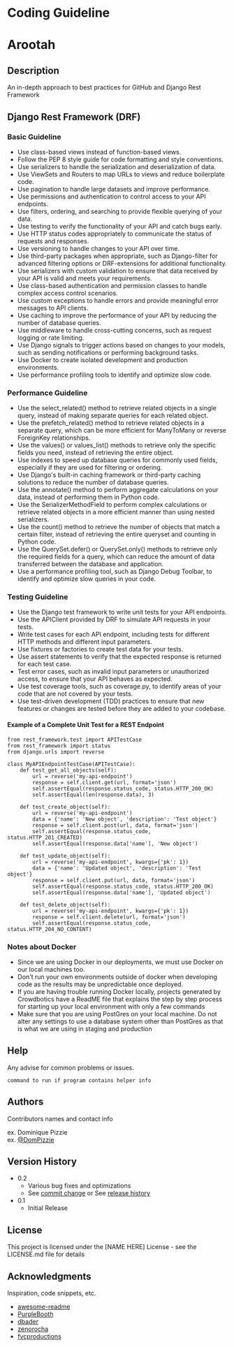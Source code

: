# Coding Guideline
# Arootah

## Description

An in-depth approach to best practices for GitHub and Django Rest Framework

## Django Rest Framework (DRF)

### Basic Guideline

*	Use class-based views instead of function-based views.
*	Follow the PEP 8 style guide for code formatting and style conventions.
*	Use serializers to handle the serialization and deserialization of data.
*	Use ViewSets and Routers to map URLs to views and reduce boilerplate code.
*	Use pagination to handle large datasets and improve performance.
*	Use permissions and authentication to control access to your API endpoints.
*	Use filters, ordering, and searching to provide flexible querying of your data.
*	Use testing to verify the functionality of your API and catch bugs early.
*	Use HTTP status codes appropriately to communicate the status of requests and responses.
*	Use versioning to handle changes to your API over time.
*	Use third-party packages when appropriate, such as Django-filter for advanced filtering options or DRF-extensions for additional functionality.
*	Use serializers with custom validation to ensure that data received by your API is valid and meets your requirements.
*	Use class-based authentication and permission classes to handle complex access control scenarios.
*	Use custom exceptions to handle errors and provide meaningful error messages to API clients.
*	Use caching to improve the performance of your API by reducing the number of database queries.
*	Use middleware to handle cross-cutting concerns, such as request logging or rate limiting.
*	Use Django signals to trigger actions based on changes to your models, such as sending notifications or performing background tasks.
*	Use Docker to create isolated development and production environments.
*	Use performance profiling tools to identify and optimize slow code.

### Performance Guideline

*	Use the select_related() method to retrieve related objects in a single query, instead of making separate queries for each related object.
*	Use the prefetch_related() method to retrieve related objects in a separate query, which can be more efficient for ManyToMany or reverse ForeignKey relationships.
*	Use the values() or values_list() methods to retrieve only the specific fields you need, instead of retrieving the entire object.
*	Use indexes to speed up database queries for commonly used fields, especially if they are used for filtering or ordering.
*	Use Django's built-in caching framework or third-party caching solutions to reduce the number of database queries.
*	Use the annotate() method to perform aggregate calculations on your data, instead of performing them in Python code.
*	Use the SerializerMethodField to perform complex calculations or retrieve related objects in a more efficient manner than using nested serializers.
*	Use the count() method to retrieve the number of objects that match a certain filter, instead of retrieving the entire queryset and counting in Python code.
*	Use the QuerySet.defer() or QuerySet.only() methods to retrieve only the required fields for a query, which can reduce the amount of data transferred between the database and application.
*	Use a performance profiling tool, such as Django Debug Toolbar, to identify and optimize slow queries in your code.

### Testing Guideline
*	Use the Django test framework to write unit tests for your API endpoints.
*	Use the APIClient provided by DRF to simulate API requests in your tests.
*	Write test cases for each API endpoint, including tests for different HTTP methods and different input parameters.
*	Use fixtures or factories to create test data for your tests.
*	Use assert statements to verify that the expected response is returned for each test case.
*	Test error cases, such as invalid input parameters or unauthorized access, to ensure that your API behaves as expected.
*	Use test coverage tools, such as coverage.py, to identify areas of your code that are not covered by your tests.
*	Use test-driven development (TDD) practices to ensure that new features or changes are tested before they are added to your codebase.

#### Example of a Complete Unit Test for a REST Endpoint
```
from rest_framework.test import APITestCase
from rest_framework import status
from django.urls import reverse

class MyAPIEndpointTestCase(APITestCase):
    def test_get_all_objects(self):
        url = reverse('my-api-endpoint')
        response = self.client.get(url, format='json')
        self.assertEqual(response.status_code, status.HTTP_200_OK)
        self.assertEqual(len(response.data), 3)

    def test_create_object(self):
        url = reverse('my-api-endpoint')
        data = {'name': 'New object', 'description': 'Test object'}
        response = self.client.post(url, data, format='json')
        self.assertEqual(response.status_code, status.HTTP_201_CREATED)
        self.assertEqual(response.data['name'], 'New object')

    def test_update_object(self):
        url = reverse('my-api-endpoint', kwargs={'pk': 1})
        data = {'name': 'Updated object', 'description': 'Test object'}
        response = self.client.put(url, data, format='json')
        self.assertEqual(response.status_code, status.HTTP_200_OK)
        self.assertEqual(response.data['name'], 'Updated object')

    def test_delete_object(self):
        url = reverse('my-api-endpoint', kwargs={'pk': 1})
        response = self.client.delete(url, format='json')
        self.assertEqual(response.status_code, status.HTTP_204_NO_CONTENT)
```

### Notes about Docker 

* Since we are using Docker in our deployments, we must use Docker on our local machines too. 
* Don't run your own environments outside of docker when developing code as the results may be unpredictable once deployed.
* If you are having trouble running Docker locally, projects generated by Crowdbotics have a ReadME file that explains the step by step process for starting up your local environment with only a few commands
* Make sure that you are using PostGres on your local machine. Do not alter any settings to use a database system other than PostGres as that is what we are using in staging and production

## Help

Any advise for common problems or issues.
```
command to run if program contains helper info
```

## Authors

Contributors names and contact info

ex. Dominique Pizzie  
ex. [@DomPizzie](https://twitter.com/dompizzie)

## Version History

* 0.2
    * Various bug fixes and optimizations
    * See [commit change]() or See [release history]()
* 0.1
    * Initial Release

## License

This project is licensed under the [NAME HERE] License - see the LICENSE.md file for details

## Acknowledgments

Inspiration, code snippets, etc.
* [awesome-readme](https://github.com/matiassingers/awesome-readme)
* [PurpleBooth](https://gist.github.com/PurpleBooth/109311bb0361f32d87a2)
* [dbader](https://github.com/dbader/readme-template)
* [zenorocha](https://gist.github.com/zenorocha/4526327)
* [fvcproductions](https://gist.github.com/fvcproductions/1bfc2d4aecb01a834b46)
